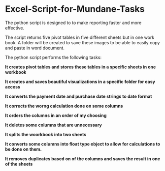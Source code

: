 # Excel-Script-for-Mundane-Tasks
The python script is designed to to make reporting faster and more effective.

The script returns five pivot tables in five different sheets but in one work book. A folder will be created to save these images to be able to easily copy and paste in word document.

The python script performs the following tasks:

__It creates pivot tables and stores these tables in a specific sheets in one workbook__

__It creates and saves beautiful visualizations in a specific folder for easy access__

__It converts the payment date and purchase date strings to date format__

__It corrects the worng calculation done on some columns__

__It orders the columns in an order of my choosing__

__It deletes some columns that are unnecessary__

__It splits the woorkbook into two sheets__

__It converts some columns into float type object to allow for calculations to be done on them.__

__It removes duplicates based on of the columns and saves the result in one of the sheets__
